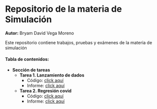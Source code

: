 # Repositorio de la materia de Simulación
<strong>Autor:</strong> Bryam David Vega Moreno

Este repositorio contiene trabajos, pruebas y exámenes de la materia de simulación



#### Tabla de contenidos:

<ul>
  <li>
    <strong>Sección de tareas</strong>
    <ul>
      <li>
        <strong>Tarea 1. Lanzamiento de dados</strong>
        <ul>
          <li>Código:  <a href = "https://github.com/bvegaM/simulacion_vega_bryam/blob/master/tarea_1_dados_simulacion/">click aquí</a> </li>
           <li>Informe: <a href = "https://github.com/bvegaM/simulacion_vega_bryam/blob/master/tarea_1_dados_simulacion/informe.pdf">click aquí</a> </li> 
        </ul>
      </li>
      <li>
        <strong>Tarea 2. Regresión covid</strong>
        <ul>
          <li>Código:  <a href = "https://github.com/bvegaM/simulacion_vega_bryam/tree/master/tarea_2_regression_covid">click aquí</a> </li>
           <li>Informe: <a href = "https://github.com/bvegaM/simulacion_vega_bryam/blob/master/tarea_2_regression_covid/informe.pdf">click aquí</a> </li> 
        </ul>
      </li>
    </ul>
  </li>
</ul>
